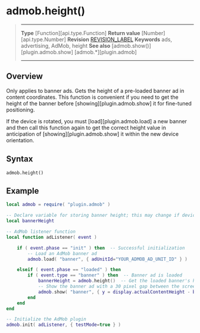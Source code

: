 # admob.height()

> --------------------- ------------------------------------------------------------------------------------------
> __Type__              [Function][api.type.Function]
> __Return value__      [Number][api.type.Number]
> __Revision__          [REVISION_LABEL](REVISION_URL)
> __Keywords__          ads, advertising, AdMob, height
> __See also__          [admob.show()][plugin.admob.show]
>						[admob.*][plugin.admob]
> --------------------- ------------------------------------------------------------------------------------------


## Overview

Only applies to banner ads. Gets the height of a <nobr>pre-loaded</nobr> banner ad in content coordinates. This function is convenient if you need to get the height of the banner before [showing][plugin.admob.show] it for <nobr>fine-tuned</nobr> positioning.

<div class="docs-tip-outer">
<div class="docs-tip-inner-left">
<div class="fa fa-cog"></div>
</div>
<div class="docs-tip-inner-right">

If the device is rotated, you must [load][plugin.admob.load] a new banner and then call this function again to get the correct height value in anticipation of [showing][plugin.admob.show] it within the new device orientation.

</div>
</div>


## Syntax

	admob.height()


## Example

``````lua
local admob = require( "plugin.admob" )

-- Declare variable for storing banner height; this may change if device is rotated
local bannerHeight

-- AdMob listener function
local function adListener( event )

	if ( event.phase == "init" ) then  -- Successful initialization
		-- Load an AdMob banner ad
		admob.load( "banner", { adUnitId="YOUR_ADMOB_AD_UNIT_ID" } )

	elseif ( event.phase == "loaded" ) then
		if ( event.type == "banner" ) then  -- Banner ad is loaded
			bannerHeight = admob.height()  -- Get the loaded banner's height
			-- Show the banner ad with a 30 pixel gap between the screen bottom
			admob.show( "banner", { y = display.actualContentHeight - bannerHeight - 30 } )
		end
	end
end

-- Initialize the AdMob plugin
admob.init( adListener, { testMode=true } )
``````
